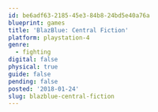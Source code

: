 ```yaml
---
id: be6adf63-2185-45e3-84b8-24bd5e40a76a
blueprint: games
title: 'BlazBlue: Central Fiction'
platform: playstation-4
genre:
  - fighting
digital: false
physical: true
guide: false
pending: false
posted: '2018-01-24'
slug: blazblue-central-fiction
---
```

